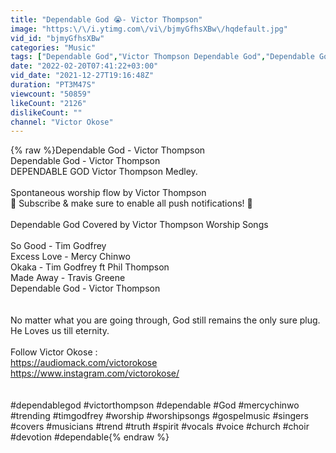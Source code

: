```yaml
---
title: "Dependable God 😭- Victor Thompson"
image: "https:\/\/i.ytimg.com\/vi\/bjmyGfhsXBw\/hqdefault.jpg"
vid_id: "bjmyGfhsXBw"
categories: "Music"
tags: ["Dependable God","Victor Thompson Dependable God","Dependable God Medley Victor Thompson"]
date: "2022-02-20T07:41:22+03:00"
vid_date: "2021-12-27T19:16:48Z"
duration: "PT3M47S"
viewcount: "50859"
likeCount: "2126"
dislikeCount: ""
channel: "Victor Okose"
---
```

{% raw %}Dependable God - Victor Thompson<br />Dependable God - Victor Thompson <br />DEPENDABLE GOD Victor Thompson Medley. <br /><br />Spontaneous worship flow by Victor Thompson<br />🔔 Subscribe &amp; make sure to enable all push notifications! 🔔 <br /><br />Dependable God Covered by  Victor Thompson Worship Songs<br /><br />So Good - Tim Godfrey<br />Excess Love - Mercy Chinwo<br />Okaka - Tim Godfrey ft Phil Thompson <br />Made Away - Travis Greene <br />Dependable God - Victor Thompson <br /> <br /><br />No matter what you are going through, God still remains the only sure plug. He Loves us till eternity.<br /><br />Follow Victor Okose : <br /><a rel="nofollow" target="blank" href="https://audiomack.com/victorokose">https://audiomack.com/victorokose</a><br /><a rel="nofollow" target="blank" href="https://www.instagram.com/victorokose/">https://www.instagram.com/victorokose/</a><br /><br /><br />#dependablegod #victorthompson #dependable #God #mercychinwo #trending  #timgodfrey #worship #worshipsongs #gospelmusic #singers #covers #musicians #trend #truth #spirit #vocals #voice #church #choir #devotion #dependable{% endraw %}
